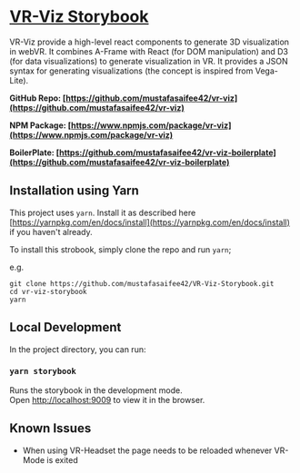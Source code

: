 # [VR-Viz Storybook](https://vr-viz.netlify.com)

VR-Viz provide a high-level react components to generate 3D visualization in webVR. It combines A-Frame with React (for DOM manipulation) and D3 (for data visualizations) to generate visualization in VR. It provides a JSON syntax for generating visualizations (the concept is inspired from Vega-Lite).

__GitHub Repo: [https://github.com/mustafasaifee42/vr-viz](https://github.com/mustafasaifee42/vr-viz)__

__NPM Package: [https://www.npmjs.com/package/vr-viz](https://www.npmjs.com/package/vr-viz)__

__BoilerPlate: [https://github.com/mustafasaifee42/vr-viz-boilerplate](https://github.com/mustafasaifee42/vr-viz-boilerplate)__

## Installation using Yarn
This project uses `yarn`. Install it as described here [https://yarnpkg.com/en/docs/install](https://yarnpkg.com/en/docs/install) if you haven't already.

To install this strobook, simply clone the repo and run `yarn`;

e.g.

    git clone https://github.com/mustafasaifee42/VR-Viz-Storybook.git
    cd vr-viz-storybook
    yarn

## Local Development

In the project directory, you can run:

### `yarn storybook`

Runs the storybook in the development mode.<br>
Open [http://localhost:9009](http://localhost:9009) to view it in the browser.

## Known Issues
* When using VR-Headset the page needs to be reloaded whenever VR-Mode is exited
